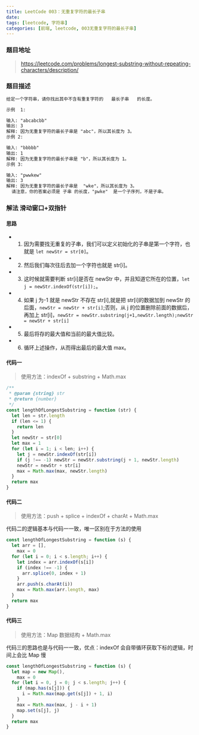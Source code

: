 ```yaml
---
title: LeetCode 003：无重复字符的最长子串
date:
tags: [leetcode, 字符串]
categories: [前端, leetcode, 003无重复字符的最长子串]
---
```


### 题目地址

> https://leetcode.com/problems/longest-substring-without-repeating-characters/description/

### 题目描述

```md
给定一个字符串，请你找出其中不含有重复字符的   最长子串   的长度。

示例  1:

输入: "abcabcbb"
输出: 3
解释: 因为无重复字符的最长子串是 "abc"，所以其长度为 3。
示例 2:

输入: "bbbbb"
输出: 1
解释: 因为无重复字符的最长子串是 "b"，所以其长度为 1。
示例 3:

输入: "pwwkew"
输出: 3
解释: 因为无重复字符的最长子串是  "wke"，所以其长度为 3。
  请注意，你的答案必须是 子串 的长度，"pwke"  是一个子序列，不是子串。
```

### 解法 滑动窗口+双指针

#### 思路

- 1. 因为需要找无重复的子串，我们可以定义初始化的子串是第一个字符，也就是 `let newStr = str[0]`。
- 2. 然后我们每次往后去加一个字符也就是 str[i]。
- 3. 这时候就需要判断 str[i]是否在 newStr 中，并且知道它所在的位置，`let j = newStr.indexOf(str[i]);`。
- 4. 如果 j 为-1 就是 newStr 不存在 str[i],就是把 str[i]的数据加到 newStr 的后面，`newStr = newStr + str[i]`;否则，从 j 的位置删除前面的数据后，再加上 str[i]，`newStr = newStr.substring(j+1,newStr.length);newStr = newStr + str[i]`
- 5. 最后将存的最大值和当前的最大值比较。
- 6. 循环上述操作，从而得出最后的最大值 max。

#### 代码一

> 使用方法：indexOf + substring + Math.max

```javascript
/**
 * @param {string} str
 * @return {number}
 */
const lengthOfLongestSubstring = function (str) {
  let len = str.length
  if (len <= 1) {
    return len
  }
  let newStr = str[0]
  let max = 1
  for (let i = 1; i < len; i++) {
    let j = newStr.indexOf(str[i])
    if (j !== -1) newStr = newStr.substring(j + 1, newStr.length)
    newStr = newStr + str[i]
    max = Math.max(max, newStr.length)
  }
  return max
}
```

#### 代码二

> 使用方法：push + splice + indexOf + charAt + Math.max

代码二的逻辑基本与代码一一致，唯一区别在于方法的使用

```javascript
const lengthOfLongestSubstring = function (s) {
  let arr = [],
    max = 0
  for (let i = 0; i < s.length; i++) {
    let index = arr.indexOf(s[i])
    if (index !== -1) {
      arr.splice(0, index + 1)
    }
    arr.push(s.charAt(i))
    max = Math.max(arr.length, max)
  }
  return max
}
```

#### 代码三

> 使用方法：Map 数据结构 + Math.max

代码三的思路也是与代码一一致，优点：indexOf 会自带循环获取下标的逻辑，时间上会比 Map 慢

```javascript
const lengthOfLongestSubstring = function (s) {
  let map = new Map(),
    max = 0
  for (let i = 0, j = 0; j < s.length; j++) {
    if (map.has(s[j])) {
      i = Math.max(map.get(s[j]) + 1, i)
    }
    max = Math.max(max, j - i + 1)
    map.set(s[j], j)
  }
  return max
}
```

